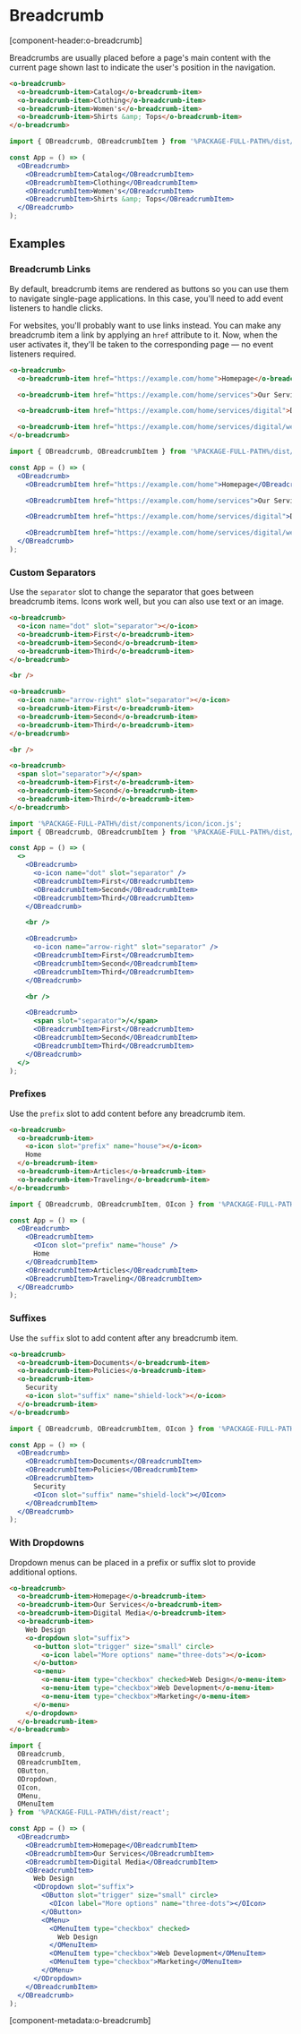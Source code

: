 # Breadcrumb

[component-header:o-breadcrumb]

Breadcrumbs are usually placed before a page's main content with the current page shown last to indicate the user's position in the navigation.

```html preview
<o-breadcrumb>
  <o-breadcrumb-item>Catalog</o-breadcrumb-item>
  <o-breadcrumb-item>Clothing</o-breadcrumb-item>
  <o-breadcrumb-item>Women's</o-breadcrumb-item>
  <o-breadcrumb-item>Shirts &amp; Tops</o-breadcrumb-item>
</o-breadcrumb>
```

```jsx react
import { OBreadcrumb, OBreadcrumbItem } from '%PACKAGE-FULL-PATH%/dist/react';

const App = () => (
  <OBreadcrumb>
    <OBreadcrumbItem>Catalog</OBreadcrumbItem>
    <OBreadcrumbItem>Clothing</OBreadcrumbItem>
    <OBreadcrumbItem>Women's</OBreadcrumbItem>
    <OBreadcrumbItem>Shirts &amp; Tops</OBreadcrumbItem>
  </OBreadcrumb>
);
```

## Examples

### Breadcrumb Links

By default, breadcrumb items are rendered as buttons so you can use them to navigate single-page applications. In this case, you'll need to add event listeners to handle clicks.

For websites, you'll probably want to use links instead. You can make any breadcrumb item a link by applying an `href` attribute to it. Now, when the user activates it, they'll be taken to the corresponding page — no event listeners required.

```html preview
<o-breadcrumb>
  <o-breadcrumb-item href="https://example.com/home">Homepage</o-breadcrumb-item>

  <o-breadcrumb-item href="https://example.com/home/services">Our Services</o-breadcrumb-item>

  <o-breadcrumb-item href="https://example.com/home/services/digital">Digital Media</o-breadcrumb-item>

  <o-breadcrumb-item href="https://example.com/home/services/digital/web-design">Web Design</o-breadcrumb-item>
</o-breadcrumb>
```

```jsx react
import { OBreadcrumb, OBreadcrumbItem } from '%PACKAGE-FULL-PATH%/dist/react';

const App = () => (
  <OBreadcrumb>
    <OBreadcrumbItem href="https://example.com/home">Homepage</OBreadcrumbItem>

    <OBreadcrumbItem href="https://example.com/home/services">Our Services</OBreadcrumbItem>

    <OBreadcrumbItem href="https://example.com/home/services/digital">Digital Media</OBreadcrumbItem>

    <OBreadcrumbItem href="https://example.com/home/services/digital/web-design">Web Design</OBreadcrumbItem>
  </OBreadcrumb>
);
```

### Custom Separators

Use the `separator` slot to change the separator that goes between breadcrumb items. Icons work well, but you can also use text or an image.

```html preview
<o-breadcrumb>
  <o-icon name="dot" slot="separator"></o-icon>
  <o-breadcrumb-item>First</o-breadcrumb-item>
  <o-breadcrumb-item>Second</o-breadcrumb-item>
  <o-breadcrumb-item>Third</o-breadcrumb-item>
</o-breadcrumb>

<br />

<o-breadcrumb>
  <o-icon name="arrow-right" slot="separator"></o-icon>
  <o-breadcrumb-item>First</o-breadcrumb-item>
  <o-breadcrumb-item>Second</o-breadcrumb-item>
  <o-breadcrumb-item>Third</o-breadcrumb-item>
</o-breadcrumb>

<br />

<o-breadcrumb>
  <span slot="separator">/</span>
  <o-breadcrumb-item>First</o-breadcrumb-item>
  <o-breadcrumb-item>Second</o-breadcrumb-item>
  <o-breadcrumb-item>Third</o-breadcrumb-item>
</o-breadcrumb>
```

```jsx react
import '%PACKAGE-FULL-PATH%/dist/components/icon/icon.js';
import { OBreadcrumb, OBreadcrumbItem } from '%PACKAGE-FULL-PATH%/dist/react';

const App = () => (
  <>
    <OBreadcrumb>
      <o-icon name="dot" slot="separator" />
      <OBreadcrumbItem>First</OBreadcrumbItem>
      <OBreadcrumbItem>Second</OBreadcrumbItem>
      <OBreadcrumbItem>Third</OBreadcrumbItem>
    </OBreadcrumb>

    <br />

    <OBreadcrumb>
      <o-icon name="arrow-right" slot="separator" />
      <OBreadcrumbItem>First</OBreadcrumbItem>
      <OBreadcrumbItem>Second</OBreadcrumbItem>
      <OBreadcrumbItem>Third</OBreadcrumbItem>
    </OBreadcrumb>

    <br />

    <OBreadcrumb>
      <span slot="separator">/</span>
      <OBreadcrumbItem>First</OBreadcrumbItem>
      <OBreadcrumbItem>Second</OBreadcrumbItem>
      <OBreadcrumbItem>Third</OBreadcrumbItem>
    </OBreadcrumb>
  </>
);
```

### Prefixes

Use the `prefix` slot to add content before any breadcrumb item.

```html preview
<o-breadcrumb>
  <o-breadcrumb-item>
    <o-icon slot="prefix" name="house"></o-icon>
    Home
  </o-breadcrumb-item>
  <o-breadcrumb-item>Articles</o-breadcrumb-item>
  <o-breadcrumb-item>Traveling</o-breadcrumb-item>
</o-breadcrumb>
```

```jsx react
import { OBreadcrumb, OBreadcrumbItem, OIcon } from '%PACKAGE-FULL-PATH%/dist/react';

const App = () => (
  <OBreadcrumb>
    <OBreadcrumbItem>
      <OIcon slot="prefix" name="house" />
      Home
    </OBreadcrumbItem>
    <OBreadcrumbItem>Articles</OBreadcrumbItem>
    <OBreadcrumbItem>Traveling</OBreadcrumbItem>
  </OBreadcrumb>
);
```

### Suffixes

Use the `suffix` slot to add content after any breadcrumb item.

```html preview
<o-breadcrumb>
  <o-breadcrumb-item>Documents</o-breadcrumb-item>
  <o-breadcrumb-item>Policies</o-breadcrumb-item>
  <o-breadcrumb-item>
    Security
    <o-icon slot="suffix" name="shield-lock"></o-icon>
  </o-breadcrumb-item>
</o-breadcrumb>
```

```jsx react
import { OBreadcrumb, OBreadcrumbItem, OIcon } from '%PACKAGE-FULL-PATH%/dist/react';

const App = () => (
  <OBreadcrumb>
    <OBreadcrumbItem>Documents</OBreadcrumbItem>
    <OBreadcrumbItem>Policies</OBreadcrumbItem>
    <OBreadcrumbItem>
      Security
      <OIcon slot="suffix" name="shield-lock"></OIcon>
    </OBreadcrumbItem>
  </OBreadcrumb>
);
```

### With Dropdowns

Dropdown menus can be placed in a prefix or suffix slot to provide additional options.

```html preview
<o-breadcrumb>
  <o-breadcrumb-item>Homepage</o-breadcrumb-item>
  <o-breadcrumb-item>Our Services</o-breadcrumb-item>
  <o-breadcrumb-item>Digital Media</o-breadcrumb-item>
  <o-breadcrumb-item>
    Web Design
    <o-dropdown slot="suffix">
      <o-button slot="trigger" size="small" circle>
        <o-icon label="More options" name="three-dots"></o-icon>
      </o-button>
      <o-menu>
        <o-menu-item type="checkbox" checked>Web Design</o-menu-item>
        <o-menu-item type="checkbox">Web Development</o-menu-item>
        <o-menu-item type="checkbox">Marketing</o-menu-item>
      </o-menu>
    </o-dropdown>
  </o-breadcrumb-item>
</o-breadcrumb>
```

```jsx react
import {
  OBreadcrumb,
  OBreadcrumbItem,
  OButton,
  ODropdown,
  OIcon,
  OMenu,
  OMenuItem
} from '%PACKAGE-FULL-PATH%/dist/react';

const App = () => (
  <OBreadcrumb>
    <OBreadcrumbItem>Homepage</OBreadcrumbItem>
    <OBreadcrumbItem>Our Services</OBreadcrumbItem>
    <OBreadcrumbItem>Digital Media</OBreadcrumbItem>
    <OBreadcrumbItem>
      Web Design
      <ODropdown slot="suffix">
        <OButton slot="trigger" size="small" circle>
          <OIcon label="More options" name="three-dots"></OIcon>
        </OButton>
        <OMenu>
          <OMenuItem type="checkbox" checked>
            Web Design
          </OMenuItem>
          <OMenuItem type="checkbox">Web Development</OMenuItem>
          <OMenuItem type="checkbox">Marketing</OMenuItem>
        </OMenu>
      </ODropdown>
    </OBreadcrumbItem>
  </OBreadcrumb>
);
```

[component-metadata:o-breadcrumb]
